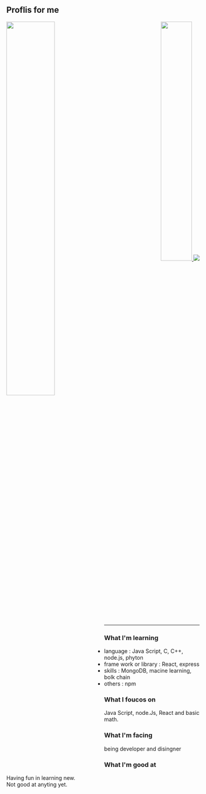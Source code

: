 ## Proflis for me
 
 

 <a href = "https://github.com/anuraghazra/github-readme-stats">
  <img align = 'left' width=50% src ="https://github-readme-stats.vercel.app/api?username=jang-chinseok">
 </a>


<p align="right">
 <a href="https://solved.ac/jcs000729">
  <img width=40% src="http://mazassumnida.wtf/api/v2/generate_badge?boj=jcs000729">
 </a>
 
 <a  href="https://solved.ac">
  <img src= "https://img.shields.io/badge/-Learning%20Algorithms-brightgreen">
 </a>
</p>
</p>

 
***
### What I'm learning
- language :
  Java Script, C, C++, node.js, phyton
- frame work or library :
  React, express
- skills :
  MongoDB, macine learning, bolk chain
- others :
  npm

### What I foucos on
  Java Script, node.Js, React
  and basic math.
  
  
### What I'm facing
being developer and disingner
  
### What I'm good at
Having fun in learning new.<br>
Not good at anyting yet.
  

